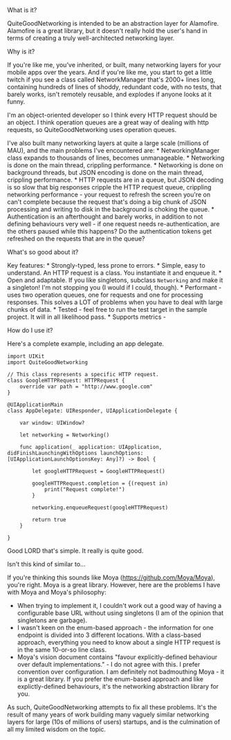 What is it?

QuiteGoodNetworking is intended to be an abstraction layer for Alamofire. Alamofire is a great library, but it doesn't really hold the user's hand in terms of creating a truly well-architected networking layer.

Why is it?

If you're like me, you've inherited, or built, many networking layers for your mobile apps over the years. And if you're like me, you start to get a little twitch if you see a class called NetworkManager that's 2000+ lines long, containing hundreds of lines of shoddy, redundant code, with no tests, that barely works, isn't remotely reusable, and explodes if anyone looks at it funny.

I'm an object-oriented developer so I think every HTTP request should be an object. I think operation queues are a great way of dealing with http requests, so QuiteGoodNetworking uses operation queues.

I've also built many networking layers at quite a large scale (millions of MAU), and the main problems I've encountered are:
    * NetworkingManager class expands to thousands of lines, becomes unmanageable.
    * Networking is done on the main thread, crippling performance.
    * Networking is done on background threads, but JSON encoding is done on the main thread, crippling performance.
    * HTTP requests are in a queue, but JSON decoding is so slow that big responses cripple the HTTP request queue, crippling networking performance - your request to refresh the screen you're on can't complete because the request that's doing a big chunk of JSON processing and writing to disk in the background is choking the queue.
    * Authentication is an afterthought and barely works, in addition to not defining behaviours very well - if one request needs re-authentication, are the others paused while this happens? Do the authentication tokens get refreshed on the requests that are in the queue?

What's so good about it?

Key features:
    * Strongly-typed, less prone to errors.
    * Simple, easy to understand. An HTTP request is a class. You instantiate it and enqueue it.
    * Open and adaptable. If you like singletons, subclass `Networking` and make it a singleton! I'm not stopping you (I would if I could, though).
    * Performant - uses two operation queues, one for requests and one for processing responses. This solves a LOT of problems when you have to deal with large chunks of data.
    * Tested - feel free to run the test target in the sample project. It will in all likelihood pass.
    * Supports metrics - 
    
How do I use it?

Here's a complete example, including an app delegate.

    import UIKit
    import QuiteGoodNetworking
    
    // This class represents a specific HTTP request.
    class GoogleHTTPRequest: HTTPRequest {
        override var path = "http://www.google.com"
    }

    @UIApplicationMain
    class AppDelegate: UIResponder, UIApplicationDelegate {

        var window: UIWindow?

        let networking = Networking()

        func application(_ application: UIApplication, didFinishLaunchingWithOptions launchOptions: [UIApplicationLaunchOptionsKey: Any]?) -> Bool {
        
            let googleHTTPRequest = GoogleHTTPRequest()
            
            googleHTTPRequest.completion = {(request in)
                print("Request complete!")
            }

            networking.enqueueRequest(googleHTTPRequest)
        
            return true
        }

    }

Good LORD that's simple. It really is quite good.

Isn't this kind of similar to...

If you're thinking this sounds like Moya (https://github.com/Moya/Moya), you're right. Moya is a great library. However, here are the problems I have with Moya and Moya's philosophy:
* When trying to implement it, I couldn't work out a good way of having a configurable base URL without using singletons (I am of the opinion that singletons are garbage).
* I wasn't keen on the enum-based approach - the information for one endpoint is divided into 3 different locations. With a class-based approach, everything you need to know about a single HTTP request is in the same 10-or-so line class.
* Moya's vision document contains "favour explicitly-defined behaviour over default implementations." - I do not agree with this. I prefer convention over configuration.
I am definitely not badmouthing Moya - it is a great library. If you prefer the enum-based approach and like explictly-defined behaviours, it's the networking abstraction library for you.

As such, QuiteGoodNetworking attempts to fix all these problems. It's the result of many years of work building many vaguely similar networking layers for large (10s of millions of users) startups, and is the culmination of all my limited wisdom on the topic.
